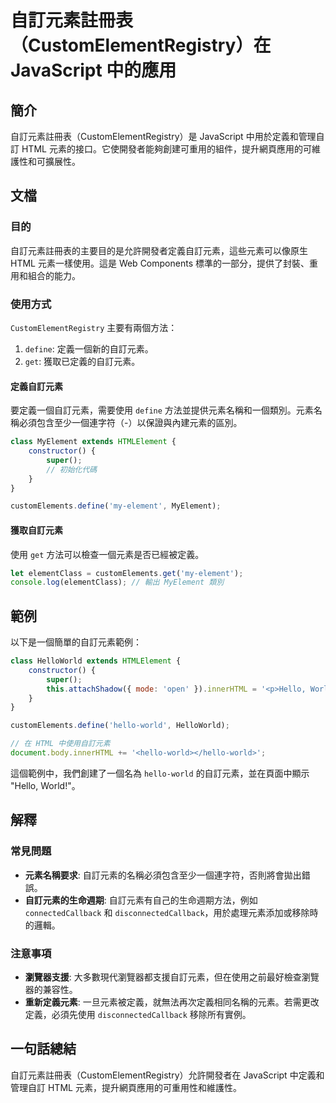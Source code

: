 <!--
Meta Description: # 自訂元素註冊表（CustomElementRegistry）在 JavaScript 中的應用 ## 簡介 自訂元素註冊表（CustomElementRegistry）是 JavaScript 中用於定義和管理自訂 HTML 元素的接口。它使開發者能夠創建可重用的組件，提升網頁應用的可維護性和可...
Meta Keywords: javascript, hello, world, customelementregistry, html
-->

# 自訂元素註冊表（CustomElementRegistry）在 JavaScript 中的應用

## 簡介
自訂元素註冊表（CustomElementRegistry）是 JavaScript 中用於定義和管理自訂 HTML 元素的接口。它使開發者能夠創建可重用的組件，提升網頁應用的可維護性和可擴展性。

## 文檔
### 目的
自訂元素註冊表的主要目的是允許開發者定義自訂元素，這些元素可以像原生 HTML 元素一樣使用。這是 Web Components 標準的一部分，提供了封裝、重用和組合的能力。

### 使用方式
`CustomElementRegistry` 主要有兩個方法：
1. `define`: 定義一個新的自訂元素。
2. `get`: 獲取已定義的自訂元素。

#### 定義自訂元素
要定義一個自訂元素，需要使用 `define` 方法並提供元素名稱和一個類別。元素名稱必須包含至少一個連字符（-）以保證與內建元素的區別。

```javascript
class MyElement extends HTMLElement {
    constructor() {
        super();
        // 初始化代碼
    }
}

customElements.define('my-element', MyElement);
```

#### 獲取自訂元素
使用 `get` 方法可以檢查一個元素是否已經被定義。

```javascript
let elementClass = customElements.get('my-element');
console.log(elementClass); // 輸出 MyElement 類別
```

## 範例
以下是一個簡單的自訂元素範例：

```javascript
class HelloWorld extends HTMLElement {
    constructor() {
        super();
        this.attachShadow({ mode: 'open' }).innerHTML = '<p>Hello, World!</p>';
    }
}

customElements.define('hello-world', HelloWorld);

// 在 HTML 中使用自訂元素
document.body.innerHTML += '<hello-world></hello-world>';
```

這個範例中，我們創建了一個名為 `hello-world` 的自訂元素，並在頁面中顯示 "Hello, World!"。

## 解釋
### 常見問題
- **元素名稱要求**: 自訂元素的名稱必須包含至少一個連字符，否則將會拋出錯誤。
- **自訂元素的生命週期**: 自訂元素有自己的生命週期方法，例如 `connectedCallback` 和 `disconnectedCallback`，用於處理元素添加或移除時的邏輯。
  
### 注意事項
- **瀏覽器支援**: 大多數現代瀏覽器都支援自訂元素，但在使用之前最好檢查瀏覽器的兼容性。
- **重新定義元素**: 一旦元素被定義，就無法再次定義相同名稱的元素。若需更改定義，必須先使用 `disconnectedCallback` 移除所有實例。

## 一句話總結
自訂元素註冊表（CustomElementRegistry）允許開發者在 JavaScript 中定義和管理自訂 HTML 元素，提升網頁應用的可重用性和維護性。